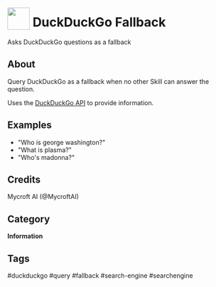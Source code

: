 # <img src='https://rawgithub.com/FortAwesome/Font-Awesome/master/advanced-options/raw-svg/solid/search.svg' card_color='#de5833' width='50' height='50' style='vertical-align:bottom'/> DuckDuckGo Fallback
Asks DuckDuckGo questions as a fallback

## About 
Query DuckDuckGo as a fallback when no other Skill can answer the question.

Uses the [DuckDuckGo API](https://duckduckgo.com/api) to provide information. 


## Examples 
* "Who is george washington?"
* "What is plasma?"
* "Who's madonna?"

## Credits 
Mycroft AI (@MycroftAI)

## Category
**Information**

## Tags
#duckduckgo
#query
#fallback
#search-engine
#searchengine
